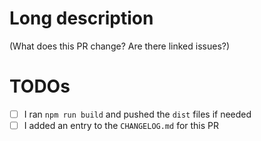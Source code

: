 # Long description

(What does this PR change? Are there linked issues?)

# TODOs

* [ ] I ran `npm run build` and pushed the `dist` files if needed
* [ ] I added an entry to the `CHANGELOG.md` for this PR